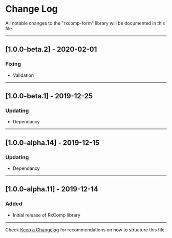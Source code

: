 # Change Log
All notable changes to the "rxcomp-form" library will be documented in this file.

---

## [1.0.0-beta.2] - 2020-02-01
### Fixing
- Validation

---

## [1.0.0-beta.1] - 2019-12-25
### Updating
- Dependancy

---

## [1.0.0-alpha.14] - 2019-12-15
### Updating
- Dependancy

---

## [1.0.0-alpha.11] - 2019-12-14
### Added
- Initial release of RxComp library

---

Check [Keep a Changelog](http://keepachangelog.com/) for recommendations on how to structure this file.
